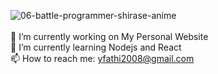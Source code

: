 ![06-battle-programmer-shirase-anime](https://github.com/InterVam/InterVam/assets/60117286/d7801b27-3fd8-4508-87fd-3ec6a29ef3b5)<br><br>
🔭 I’m currently working on My Personal Website<br>
🌱 I’m currently learning Nodejs and React<br>
📫 How to reach me: yfathi2008@gmail.com<br>
<!--
**InterVam/InterVam** is a ✨ _special_ ✨ repository because its `README.md` (this file) appears on your GitHub profile.

Here are some ideas to get you started:

🔭 I’m currently working on P2P Smart Home Security System 
- 🌱 I’m currently learning Nodejs , Peerjs and React Native
- 👯 I’m looking to collaborate on ...
- 🤔 I’m looking for help with ...
- 💬 Ask me about ...
- 📫 How to reach me: ...
- 😄 Pronouns: ...
- ⚡ Fun fact: ...
-->
